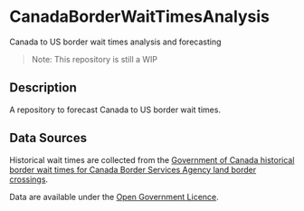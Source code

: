 # CanadaBorderWaitTimesAnalysis
Canada to US border wait times analysis and forecasting

> Note: This repository is still a WIP

## Description
A repository to forecast Canada to US border wait times.

## Data Sources
Historical wait times are collected from the [Government of Canada historical border wait times for Canada Border Services Agency land border crossings](http://open.canada.ca/data/en/dataset/000fe5aa-1d77-42d1-bfe7-458c51dacfef).

Data are available under the [Open Government Licence](http://open.canada.ca/en/open-government-licence-canada).
